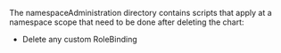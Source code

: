 The namespaceAdministration directory contains scripts that apply at a namespace scope that need to be done after deleting the chart:

* Delete any custom RoleBinding